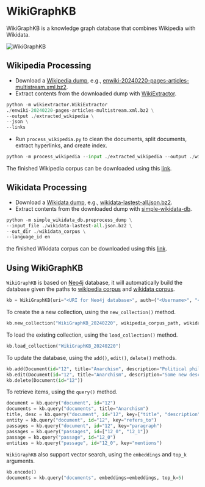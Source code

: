 # WikiGraphKB
WikiGraphKB is a knowledge graph database that combines Wikipedia with Wikidata.

![WikiGraphKB](https://github.com/panuthept/wiki_graph_kb/assets/28400944/e41187e4-48d7-40ae-a212-257b451cded3)


## Wikipedia Processing
- Download a [Wikipedia dump](https://dumps.wikimedia.org/enwiki/20240220/), e.g., [enwiki-20240220-pages-articles-multistream.xml.bz2](https://dumps.wikimedia.org/enwiki/20240220/enwiki-20240220-pages-articles-multistream.xml.bz2).
- Extract contents from the downloaded dump with [WikiExtractor](https://github.com/attardi/wikiextractor/tree/master).
```python
python -m wikiextractor.WikiExtractor
./enwiki-20240220-pages-articles-multistream.xml.bz2 \
--output ./extracted_wikipedia \
--json \
--links
```
- Run `process_wikipedia.py` to clean the documents, split documents, extract hyperlinks, and create index.
```python
python -m process_wikipedia --input ./extracted_wikipedia --output ./wikipedia_corpus
```

The finished Wikipedia corpus can be downloaded using this [link]().

## Wikidata Processing
- Download a [Wikidata dump](https://www.wikidata.org/wiki/Wikidata:Database_download/en), e.g., [wikidata-lastest-all.json.bz2](https://dumps.wikimedia.org/wikidatawiki/entities/latest-all.json.bz2).
- Extract contents from the downloaded dump with [simple-wikidata-db](https://github.com/neelguha/simple-wikidata-db).
```python
python -m simple_wikidata_db.preprocess_dump \
--input_file ./wikidata-lastest-all.json.bz2 \
--out_dir ./wikidata_corpus \
--language_id en
```

the finished Wikidata corpus can be downloaded using this [link]().

## Using WikiGraphKB
`WikiGraphKB` is based on [Neo4j](https://github.com/neo4j/neo4j?tab=readme-ov-file) database, it will automatically build the database given the paths to [wikipedia corpus]() and [wikidata corpus]().
```python
kb = WikiGraphKB(uri="<URI for Neo4j database>", auth=("<Username>", "<Password>"))
```
To create the a new collection, using the `new_collection()` method.
```python
kb.new_collection("WikiGraphKB_20240220", wikipedia_corpus_path, wikidata_corpus_path)
```
To load the existing collection, using the `load_collection()` method.
```python
kb.load_collection("WikiGraphKB_20240220")
```
To update the database, using the `add()`, `edit()`, `delete()` methods.
```python
kb.add(Document(id="12", title="Anarchism", description="Political philosophy and movement"))     # Add a document
kb.edit(Document(id="12", title="Anarchism", description="Some new description"))                 # Edit a document
kb.delete(Document(id="12"))                                                                      # Remove a document
```
To retrieve items, using the `query()` method.
```python
document = kb.query("document", id="12")                                     # Retrieve the document whose id is '12'
documents = kb.query("documents", title="Anarchism")                         # Retrieve all documents whose title is 'Anarchism'
title, desc = kb.query("document", id="12", key=["title", "description"])    # Retrieve title and description of the document whose id is '12'
entity = kb.query("document", id="12", key="refers_to")                      # Retrieve the entity of the document whose id is '12'
passages = kb.query("document", id="12", key="paragraph")                    # Retrieve all passages in the document whose id is '12'
passages = kb.query("passages", id=["12_0", "12_1"])                         # Retrieve the first and second passages in the document whose id is '12'
passage = kb.query("passage", id="12_0")                                     # Retrieve the first passage in the document whose id is '12'
entities = kb.query("passage", id="12_0", key="mentions")                    # Retrieve all entities mentioned in the passage whose id is '12_0'
```
`WikiGraphKB` also support vector search, using the `embeddings` and `top_k` arguments.
```python
kb.encode()                                                                  # Encode knowledge using default encoder model
documents = kb.query("documents", embeddings=embeddings, top_k=5)            # Retrieve top-5 documents
```
